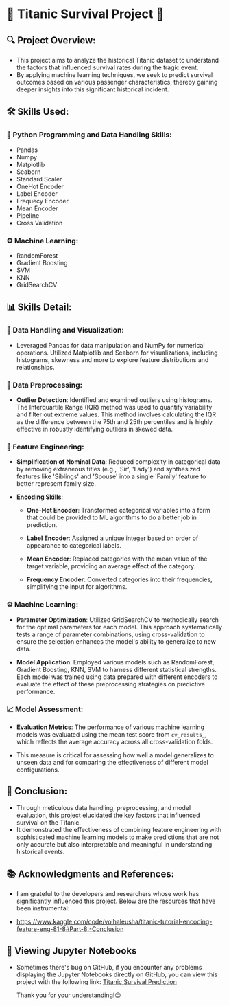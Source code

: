 # 🚢 Titanic Survival Project 🌊 

## 🔍 Project Overview:
* This project aims to analyze the historical Titanic dataset to understand the factors that influenced survival rates during the tragic event. 
* By applying machine learning techniques, we seek to predict survival outcomes based on various passenger characteristics, thereby gaining deeper insights into this significant historical incident.

## 🛠️ Skills Used:
### 🔧 Python Programming and Data Handling Skills:
* Pandas
* Numpy
* Matplotlib
* Seaborn
* Standard Scaler
* OneHot Encoder
* Label Encoder
* Frequecy Encoder
* Mean Encoder
* Pipeline
* Cross Validation
### ⚙️ Machine Learning:
* RandomForest
* Gradient Boosting
* SVM
* KNN
* GridSearchCV

## 📊 Skills Detail:
### 👀 Data Handling and Visualization:
* Leveraged Pandas for data manipulation and NumPy for numerical operations. Utilized Matplotlib and Seaborn for visualizations, including histograms, skewness and more to explore feature distributions and relationships.

### 🔢 Data Preprocessing:  
- **Outlier Detection**: Identified and examined outliers using histograms. The Interquartile Range (IQR) method was used to quantify variability and filter out extreme values.
  This method involves calculating the IQR as the difference between the 75th and 25th percentiles and is highly effective in robustly identifying outliers in skewed data.

### 🔨 Feature Engineering:
- **Simplification of Nominal Data**: Reduced complexity in categorical data by removing extraneous titles (e.g., 'Sir', 'Lady') and synthesized features like 'Siblings' and 'Spouse' into a single 'Family' feature to better represent family size.
  
- **Encoding Skills**:
   - **One-Hot Encoder**: Transformed categorical variables into a form that could be provided to ML algorithms to do a better job in prediction.
     
   - **Label Encoder**: Assigned a unique integer based on order of appearance to categorical labels.
     
   - **Mean Encoder**: Replaced categories with the mean value of the target variable, providing an average effect of the category.
     
   - **Frequency Encoder**: Converted categories into their frequencies, simplifying the input for algorithms.

### ⚙️ Machine Learning:
- **Parameter Optimization**: Utilized GridSearchCV to methodically search for the optimal parameters for each model. This approach systematically tests a range of parameter combinations, using cross-validation to ensure the selection enhances the model's ability to generalize to new data.

- **Model Application**: Employed various models such as RandomForest, Gradient Boosting, KNN, SVM to harness different statistical strengths. Each model was trained using data prepared with different encoders to evaluate the effect of these preprocessing strategies on predictive performance.

### 📈  Model Assessment:
- **Evaluation Metrics**: The performance of various machine learning models was evaluated using the mean test score from `cv_results_`, which reflects the average accuracy across all cross-validation folds.

- This measure is critical for assessing how well a model generalizes to unseen data and for comparing the effectiveness of different model configurations.

## 🎯 Conclusion:
* Through meticulous data handling, preprocessing, and model evaluation, this project elucidated the key factors that influenced survival on the Titanic.
* It demonstrated the effectiveness of combining feature engineering with sophisticated machine learning models to make predictions that are not only accurate but also interpretable and meaningful in understanding historical events.

## 📚 Acknowledgments and References:
* I am grateful to the developers and researchers whose work has significantly influenced this project. Below are the resources that have been instrumental:

* https://www.kaggle.com/code/volhaleusha/titanic-tutorial-encoding-feature-eng-81-8#Part-8:-Conclusion

## 📄 Viewing Jupyter Notebooks
* Sometimes there's bug on GitHub, if you encounter any problems displaying the Jupyter Notebooks directly on GitHub, you can view this project with the following link:
  [Titanic Survival Prediction](https://nbviewer.org/github/Eric-Chung-0511/Learning-Record/blob/main/Data%20Science%20Projects/Titanic/Titanic_Final_Eric.ipynb)

  Thank you for your understanding!😊
